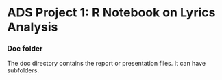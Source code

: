 # ADS Project 1: R Notebook on Lyrics Analysis

### Doc folder

The doc directory contains the report or presentation files. It can have subfolders.
